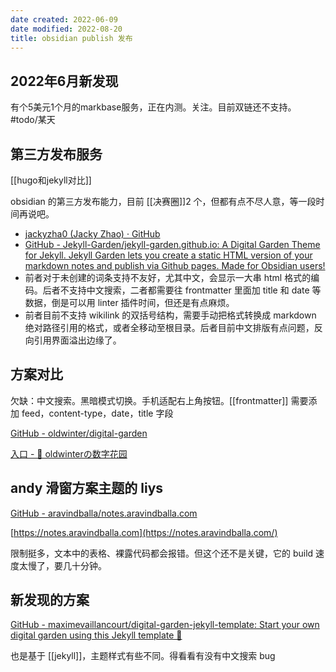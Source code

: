 ```yaml
---
date created: 2022-06-09
date modified: 2022-08-20
title: obsidian publish 发布
---
```


## 2022年6月新发现

有个5美元1个月的markbase服务，正在内测。关注。目前双链还不支持。 #todo/某天

## 第三方发布服务

[[hugo和jekyll对比]]

obsidian 的第三方发布能力，目前 [[决赛圈]]2 个，但都有点不尽人意，等一段时间再说吧。

- [jackyzha0 (Jacky Zhao) · GitHub](https://github.com/jackyzha0)
- [GitHub - Jekyll-Garden/jekyll-garden.github.io: A Digital Garden Theme for Jekyll. Jekyll Garden lets you create a static HTML version of your markdown notes and publish via Github pages. Made for Obsidian users!](https://github.com/Jekyll-Garden/jekyll-garden.github.io)
- 前者对于未创建的词条支持不友好，尤其中文，会显示一大串 html 格式的编码。后者不支持中文搜索，二者都需要往 frontmatter 里面加 title 和 date 等数据，倒是可以用 linter 插件时间，但还是有点麻烦。
- 前者目前不支持 wikilink 的双括号结构，需要手动把格式转换成 markdown 绝对路径引用的格式，或者全移动至根目录。后者目前中文排版有点问题，反向引用界面溢出边缘了。

## 方案对比

欠缺：中文搜索。黑暗模式切换。手机适配右上角按钮。[[frontmatter]] 需要添加 feed，content-type，date，title 字段

[GitHub - oldwinter/digital-garden](https://github.com/oldwinter/digital-garden)

[入口 - 🌱 oldwinterの数字花园](https://blog.oldwinter.top/)

## andy 滑窗方案主题的 liys

[GitHub - aravindballa/notes.aravindballa.com](https://github.com/aravindballa/notes.aravindballa.com)

[https://notes.aravindballa.com](https://notes.aravindballa.com/)

限制挺多，文本中的表格、裸露代码都会报错。但这个还不是关键，它的 build 速度太慢了，要几十分钟。

## 新发现的方案

[GitHub - maximevaillancourt/digital-garden-jekyll-template: Start your own digital garden using this Jekyll template 🌱](https://github.com/maximevaillancourt/digital-garden-jekyll-template)

也是基于 [[jekyll]]，主题样式有些不同。得看看有没有中文搜索 bug
